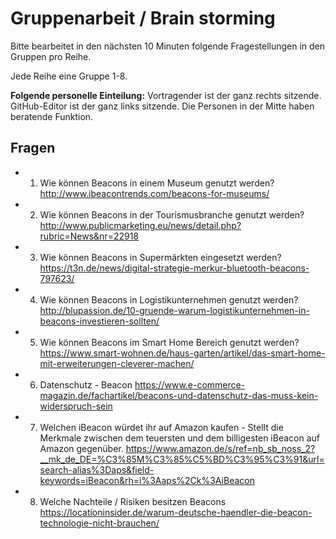 # Gruppenarbeit / Brain storming

Bitte bearbeitet in den nächsten 10 Minuten folgende Fragestellungen in den Gruppen pro Reihe.

Jede Reihe eine Gruppe 1-8.

__Folgende personelle Einteilung:__ Vortragender ist der ganz rechts sitzende. GitHub-Editor ist der ganz links sitzende. Die Personen in der Mitte haben beratende Funktion.

## Fragen


* 1. Wie können Beacons in einem Museum genutzt werden? http://www.ibeacontrends.com/beacons-for-museums/

* 2. Wie können Beacons in der Tourismusbranche genutzt werden? http://www.publicmarketing.eu/news/detail.php?rubric=News&nr=22918

* 3. Wie können Beacons in Supermärkten eingesetzt werden? https://t3n.de/news/digital-strategie-merkur-bluetooth-beacons-797623/

* 4. Wie können Beacons in Logistikunternehmen genutzt werden? http://blupassion.de/10-gruende-warum-logistikunternehmen-in-beacons-investieren-sollten/

* 5. Wie können Beacons im Smart Home Bereich genutzt werden? https://www.smart-wohnen.de/haus-garten/artikel/das-smart-home-mit-erweiterungen-cleverer-machen/

* 6. Datenschutz - Beacon https://www.e-commerce-magazin.de/fachartikel/beacons-und-datenschutz-das-muss-kein-widerspruch-sein

* 7. Welchen iBeacon würdet ihr auf Amazon kaufen - Stellt die Merkmale zwischen dem teuersten und dem billigesten iBeacon auf Amazon gegenüber. https://www.amazon.de/s/ref=nb_sb_noss_2?__mk_de_DE=%C3%85M%C3%85%C5%BD%C3%95%C3%91&url=search-alias%3Daps&field-keywords=iBeacon&rh=i%3Aaps%2Ck%3AiBeacon

* 8. Welche Nachteile / Risiken besitzen Beacons https://locationinsider.de/warum-deutsche-haendler-die-beacon-technologie-nicht-brauchen/
